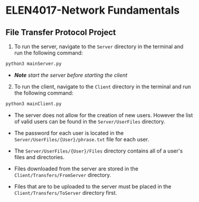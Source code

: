 # ELEN4017-Network Fundamentals
## File Transfer Protocol Project

1. To run the server, navigate to the `Server` directory in the terminal and run the following command: 
``` bash 
python3 mainServer.py
```
  * _**Note** start the server before starting the client_

2. To run the client, navigate to the `Client` directory in the terminal and run the following command:
``` bash
python3 mainClient.py
```
  * The server does not allow for the creation of new users. However the list of valid users can be found in the `Server/UserFiles` directory. 
  
  * The password for each user is located in the `Server/UserFiles/{User}/phrase.txt` file for each user.

  * The `Server/UserFiles/{User}/Files` directory contains all of a user's files and directories.

  * Files downloaded from the server are stored in the `Client/Transfers/FromServer` directory.

  * Files that are to be uploaded to the server must be placed in the `Client/Transfers/ToServer` directory first.